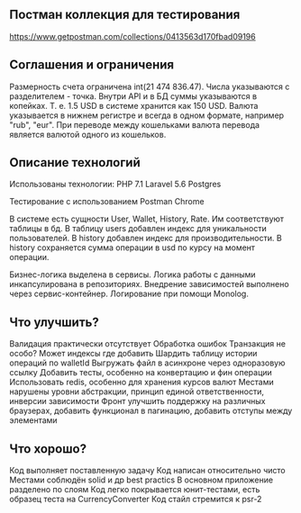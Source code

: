 
## Постман коллекция для тестирования

https://www.getpostman.com/collections/0413563d170fbad09196


## Соглашения и ограничения

Размерность счета ограничена int(21 474 836.47).
Числа указываются с разделителем - точка.
Внутри API и в БД суммы указываются в копейках. Т. е. 1.5 USD в системе хранится как 150 USD.
Валюта указывается в нижнем регистре и всегда в одном формате, например "rub", "eur".
При переводе между кошельками валюта перевода является валютой одного из кошельков.


## Описание технологий

Использованы технологии:
PHP 7.1
Laravel 5.6
Postgres

Тестирование с использованием
Postman
Chrome

В системе есть сущности User, Wallet, History, Rate. Им соответствуют таблицы в бд. В таблицу users добавлен индекс для уникальности пользователей. В history добавлен индекс для производительности. В history сохраняется сумма операции в usd по курсу на момент операции.

Бизнес-логика выделена в сервисы. Логика работы с данными инкапсулирована в репозиториях. Внедрение зависимостей выполнено через сервис-контейнер. Логирование при помощи Monolog.

## Что улучшить?

Валидация практически отсутствует
Обработка ошибок
Транзакция не особо?
Может индексы где добавить
Шардить таблицу истории операций по walletId
Выгружать файл в асинхроне через одноразовую ссылку
Добавить тесты, особенно на конвертацию и фин операции
Использовать redis, особенно для хранения курсов валют
Местами нарушены уровни абстракции, принцип единой ответственности, инверсии зависимости
Фронт улучшить поддержку на различных браузерах, добавить функционал в пагинацию,  добавить отступы между элементами


## Что хорошо?

Код выполняет поставленную задачу
Код написан относительно чисто
Местами соблюдён solid и др best practics
В основном приложение разделено по слоям
Код легко покрывается юнит-тестами, есть образец теста на CurrencyConverter
Код стайл стремится к psr-2

